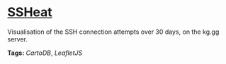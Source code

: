 # [SSHeat](http://ssheat.kg.gg)

Visualisation of the SSH connection attempts over 30 days, on the kg.gg server.

**Tags:** *CartoDB*, *LeafletJS*
